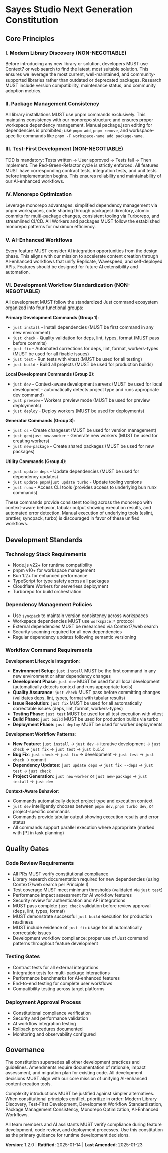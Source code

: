 <!--
Sync Impact Report - Constitution v1.1.0 → v1.2.0
- Version change: MINOR (principle expanded with comprehensive guidance)
- Modified principles:
  VI. Development Workflow Standardization (expanded with complete Just command taxonomy)
- Added principles: None
- Added sections: None
- Removed sections: None
- Templates requiring updates: ✅ All templates align with updated constitution
- Follow-up TODOs: None
-->

# Sayes Studio Next Generation Constitution

## Core Principles

### I. Modern Library Discovery (NON-NEGOTIABLE)

Before introducing any new library or solution, developers MUST use Context7 or web search to find the latest, most suitable solution. This ensures we leverage the most current, well-maintained, and community-supported libraries rather than outdated or deprecated packages. Research MUST include version compatibility, maintenance status, and community adoption metrics.

### II. Package Management Consistency

All library installations MUST use pnpm commands exclusively. This maintains consistency with our monorepo structure and ensures proper workspace dependency management. Manual package.json editing for dependencies is prohibited; use `pnpm add`, `pnpm remove`, and workspace-specific commands like `pnpm -F workspace-name add package-name`.

### III. Test-First Development (NON-NEGOTIABLE)

TDD is mandatory: Tests written → User approved → Tests fail → Then implement. The Red-Green-Refactor cycle is strictly enforced. All features MUST have corresponding contract tests, integration tests, and unit tests before implementation begins. This ensures reliability and maintainability of our AI-enhanced workflows.

### IV. Monorepo Optimization

Leverage monorepo advantages: simplified dependency management via pnpm workspaces, code sharing through packages/ directory, atomic commits for multi-package changes, consistent tooling via Turborepo, and streamlined CI/CD. All Workers and packages MUST follow the established monorepo patterns for maximum efficiency.

### V. AI-Enhanced Workflows

Every feature MUST consider AI integration opportunities from the design phase. This aligns with our mission to accelerate content creation through AI-enhanced workflows that unify Replicate, Wavespeed, and self-deployed APIs. Features should be designed for future AI extensibility and automation.

### VI. Development Workflow Standardization (NON-NEGOTIABLE)

All development MUST follow the standardized Just command ecosystem organized into four functional groups:

**Primary Development Commands (Group 1)**:

- `just install` - Install dependencies (MUST be first command in any new environment)
- `just check` - Quality validation for deps, lint, types, format (MUST pass before commits)
- `just fix` - Automated corrections for deps, lint, format, workers-types (MUST be used for all fixable issues)
- `just test` - Run tests with vitest (MUST be used for all testing)
- `just build` - Build all projects (MUST be used for production builds)

**Local Development Commands (Group 2)**:

- `just dev` - Context-aware development servers (MUST be used for local development - automatically detects project type and runs appropriate dev command)
- `just preview` - Workers preview mode (MUST be used for preview deployments)
- `just deploy` - Deploy workers (MUST be used for deployments)

**Generator Commands (Group 3)**:

- `just cs` - Create changeset (MUST be used for version management)
- `just gen`/`just new-worker` - Generate new workers (MUST be used for creating workers)
- `just new-package` - Create shared packages (MUST be used for new packages)

**Utility Commands (Group 4)**:

- `just update deps` - Update dependencies (MUST be used for dependency updates)
- `just update pnpm`/`just update turbo` - Update tooling versions
- `just runx` - Access CLI tools (provides access to underlying bun runx commands)

These commands provide consistent tooling across the monorepo with context-aware behavior, tabular output showing execution results, and automated error detection. Manual execution of underlying tools (eslint, prettier, syncpack, turbo) is discouraged in favor of these unified workflows.

## Development Standards

### Technology Stack Requirements

- Node.js v22+ for runtime compatibility
- pnpm v10+ for workspace management
- Bun 1.2+ for enhanced performance
- TypeScript for type safety across all packages
- Cloudflare Workers for serverless deployment
- Turborepo for build orchestration

### Dependency Management Policies

- Use `syncpack` to maintain version consistency across workspaces
- Workspace dependencies MUST use `workspace:*` protocol
- External dependencies MUST be researched via Context7/web search
- Security scanning required for all new dependencies
- Regular dependency updates following semantic versioning

### Workflow Command Requirements

**Development Lifecycle Integration**:

- **Environment Setup**: `just install` MUST be the first command in any new environment or after dependency changes
- **Development Phase**: `just dev` MUST be used for all local development (automatically detects context and runs appropriate tools)
- **Quality Assurance**: `just check` MUST pass before committing changes (validates deps, lint, types, format with tabular results)
- **Issue Resolution**: `just fix` MUST be used for all automatically correctable issues (deps, lint, format, workers-types)
- **Testing Phase**: `just test` MUST be used for all test execution with vitest
- **Build Phase**: `just build` MUST be used for production builds via turbo
- **Deployment Phase**: `just deploy` MUST be used for worker deployments

**Development Workflow Patterns**:

- **New Feature**: `just install` → `just dev` → iterative development → `just check` → `just fix` → `just test` → `just build`
- **Bug Fix**: `just check` → `just fix` → development → `just test` → `just check` → commit
- **Dependency Updates**: `just update deps` → `just fix --deps` → `just test` → `just check`
- **Project Generation**: `just new-worker` or `just new-package` → `just install` → `just dev`

**Context-Aware Behavior**:

- Commands automatically detect project type and execution context
- `just dev` intelligently chooses between `pnpm dev`, `pnpm turbo dev`, or project-specific commands
- Commands provide tabular output showing execution results and error status
- All commands support parallel execution where appropriate (marked with [P] in task planning)

## Quality Gates

### Code Review Requirements

- All PRs MUST verify constitutional compliance
- Library research documentation required for new dependencies (using Context7/web search per Principle I)
- Test coverage MUST meet minimum thresholds (validated via `just test`)
- Performance impact assessment for AI workflow features
- Security review for authentication and API integrations
- MUST pass complete `just check` validation before review approval (deps, lint, types, format)
- MUST demonstrate successful `just build` execution for production readiness
- MUST include evidence of `just fix` usage for all automatically correctable issues
- Development workflow compliance: proper use of Just command patterns throughout feature development

### Testing Gates

- Contract tests for all external integrations
- Integration tests for multi-package interactions
- Performance benchmarks for AI-enhanced features
- End-to-end testing for complete user workflows
- Compatibility testing across target platforms

### Deployment Approval Process

- Constitutional compliance verification
- Security and performance validation
- AI workflow integration testing
- Rollback procedures documented
- Monitoring and observability configured

## Governance

The constitution supersedes all other development practices and guidelines. Amendments require documentation of rationale, impact assessment, and migration plan for existing code. All development decisions MUST align with our core mission of unifying AI-enhanced content creation tools.

Complexity introductions MUST be justified against simpler alternatives. When constitutional principles conflict, prioritize in order: Modern Library Discovery, Test-First Development, Development Workflow Standardization, Package Management Consistency, Monorepo Optimization, AI-Enhanced Workflows.

All team members and AI assistants MUST verify compliance during feature development, code review, and deployment processes. Use this constitution as the primary guidance for runtime development decisions.

**Version**: 1.2.0 | **Ratified**: 2025-01-14 | **Last Amended**: 2025-01-23
